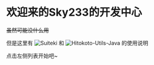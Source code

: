 # 欢迎来的Sky233的开发中心

~~虽然可能没什么用~~

但是这里有 ![Suiteki]() 和 ![Hitokoto-Utils-Java](http://sky233.ml/docs/#/start-hitokoto) 的使用说明

点击左侧列表开始吧~

